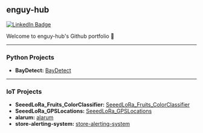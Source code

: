 ## enguy-hub

[![LinkedIn Badge](https://img.shields.io/badge/My-LinkedIn-blue)](https://www.linkedin.com/in/hien-n-20ab20a5/)

Welcome to enguy-hub's Github portfolio :wave:

---

### Python Projects

- **BayDetect:** [BayDetect](https://github.com/enguy-hub/BayDetect)

---

### IoT Projects

- **SeeedLoRa_Fruits_ColorClassifier:** [SeeedLoRa_Fruits_ColorClassifier](https://github.com/enguy-hub/SeeedLoRa_Fruits_ColorClassifier)
- **SeeedLoRa_GPSLocations:** [SeeedLoRa_GPSLocations](https://github.com/enguy-hub/SeeedLoRa_GPSLocations)
- **alarum:** [alarum](https://github.com/enguy-hub/alarum)
- **store-alerting-system:** [store-alerting-system](https://github.com/enguy-hub/store-alerting-system)
